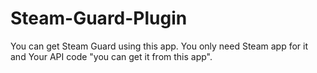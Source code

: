 # Steam-Guard-Plugin
You can get Steam Guard using this app. You only need Steam app for it and Your API code "you can get it from this app".
